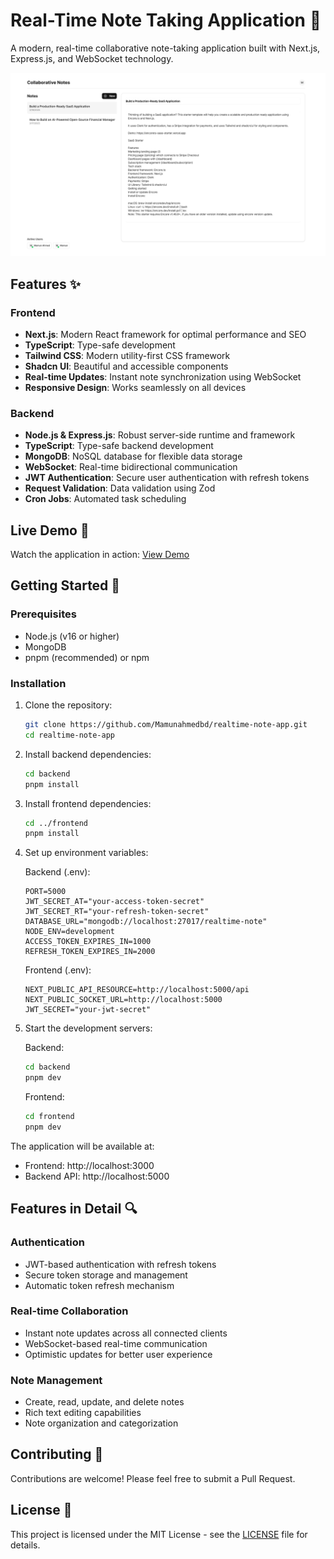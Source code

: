 # Real-Time Note Taking Application 📝

A modern, real-time collaborative note-taking application built with Next.js, Express.js, and WebSocket technology.

![Application Screenshot](image.png)

## Features ✨

### Frontend

- **Next.js**: Modern React framework for optimal performance and SEO
- **TypeScript**: Type-safe development
- **Tailwind CSS**: Modern utility-first CSS framework
- **Shadcn UI**: Beautiful and accessible components
- **Real-time Updates**: Instant note synchronization using WebSocket
- **Responsive Design**: Works seamlessly on all devices

### Backend

- **Node.js & Express.js**: Robust server-side runtime and framework
- **TypeScript**: Type-safe backend development
- **MongoDB**: NoSQL database for flexible data storage
- **WebSocket**: Real-time bidirectional communication
- **JWT Authentication**: Secure user authentication with refresh tokens
- **Request Validation**: Data validation using Zod
- **Cron Jobs**: Automated task scheduling

## Live Demo 🎥

Watch the application in action:
[View Demo](demo.mp4)

## Getting Started 🚀

### Prerequisites

- Node.js (v16 or higher)
- MongoDB
- pnpm (recommended) or npm

### Installation

1. Clone the repository:

   ```bash
   git clone https://github.com/Mamunahmedbd/realtime-note-app.git
   cd realtime-note-app
   ```

2. Install backend dependencies:

   ```bash
   cd backend
   pnpm install
   ```

3. Install frontend dependencies:

   ```bash
   cd ../frontend
   pnpm install
   ```

4. Set up environment variables:

   Backend (.env):

   ```plaintext
   PORT=5000
   JWT_SECRET_AT="your-access-token-secret"
   JWT_SECRET_RT="your-refresh-token-secret"
   DATABASE_URL="mongodb://localhost:27017/realtime-note"
   NODE_ENV=development
   ACCESS_TOKEN_EXPIRES_IN=1000
   REFRESH_TOKEN_EXPIRES_IN=2000
   ```

   Frontend (.env):

   ```plaintext
   NEXT_PUBLIC_API_RESOURCE=http://localhost:5000/api
   NEXT_PUBLIC_SOCKET_URL=http://localhost:5000
   JWT_SECRET="your-jwt-secret"
   ```

5. Start the development servers:

   Backend:

   ```bash
   cd backend
   pnpm dev
   ```

   Frontend:

   ```bash
   cd frontend
   pnpm dev
   ```

The application will be available at:

- Frontend: http://localhost:3000
- Backend API: http://localhost:5000

## Features in Detail 🔍

### Authentication

- JWT-based authentication with refresh tokens
- Secure token storage and management
- Automatic token refresh mechanism

### Real-time Collaboration

- Instant note updates across all connected clients
- WebSocket-based real-time communication
- Optimistic updates for better user experience

### Note Management

- Create, read, update, and delete notes
- Rich text editing capabilities
- Note organization and categorization

## Contributing 🤝

Contributions are welcome! Please feel free to submit a Pull Request.

## License 📄

This project is licensed under the MIT License - see the [LICENSE](LICENSE) file for details.
